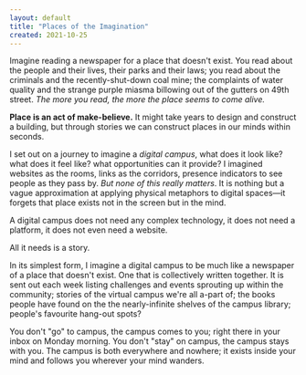 ```yaml
---
layout: default
title: "Places of the Imagination"
created: 2021-10-25
---
```


Imagine reading a newspaper for a place that doesn't exist. You read about the people and their lives, their parks and their laws; you read about the criminals and the recently-shut-down coal mine; the complaints of water quality and the strange purple miasma billowing out of the gutters on 49th street. _The more you read, the more the place seems to come alive._

**Place is an act of make-believe.** It might take years to design and construct a building, but through stories we can construct places in our minds within seconds.

I set out on a journey to imagine a _digital campus_, what does it look like? what does it feel like? what opportunities can it provide? I imagined websites as the rooms, links as the corridors, presence indicators to see people as they pass by. _But none of this really matters_. It is nothing but a vague approximation at applying physical metaphors to digital spaces—it forgets that place exists not in the screen but in the mind.

A digital campus does not need any complex technology, it does not need a platform, it does not even need a website.

All it needs is a story.

In its simplest form, I imagine a digital campus to be much like a newspaper of a place that doesn't exist. One that is collectively written together. It is sent out each week listing challenges and events sprouting up within the community; stories of the virtual campus we're all a-part of; the books people have found on the the nearly-infinite shelves of the campus library; people's favourite hang-out spots?

You don't "go" to campus, the campus comes to you; right there in your inbox on Monday morning. You don't "stay" on campus, the campus stays with you. The campus is both everywhere and nowhere; it exists inside your mind and follows you wherever your mind wanders.